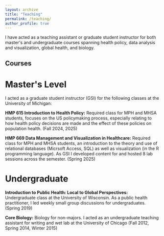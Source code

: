 ```yaml
---
layout: archive
title: "Teaching"
permalink: /teaching/
author_profile: true
---
```


I have acted as a teaching assistant or graduate student instructor for both master's and undergraduate courses spanning health policy, data analysis and visualization, global health, and biology. 

## Courses 

# Master's Level 
I acted as a graduate student instructor (GSI) for the following classes at the University of Michigan:

**HMP 615 Introduction to Health Policy:** Required class for MPH and MHSA students, focuses on the US policymaking process, especially relating to how health policy decisions are made and the effect of these policies on population health. (Fall 2024, 2025)

**HMP 669 Data Management and Visualization in Healthcare:** Required class for MPH and MHSA students, an introduction to the theory and use of relational databases (Micrsoft Access, SQL) as well as visualization (in the R programming language). As GSI I developed content for and hosted 8 lab sessions across the semester. (Spring 2025)

# Undergraduate 

**Introduction to Public Health: Local to Global Perspectives:** Undergraduate class at the University of Wisconsin. As a public health practitioner, I led weekly small group discussions for undergraduates. (Spring 2019)

**Core Biology:** Biology for non-majors. I acted as an undergraduate teaching assistant for writing and wet lab at the University of Chicago (Fall 2012, Spring 2014, Winter 2015)